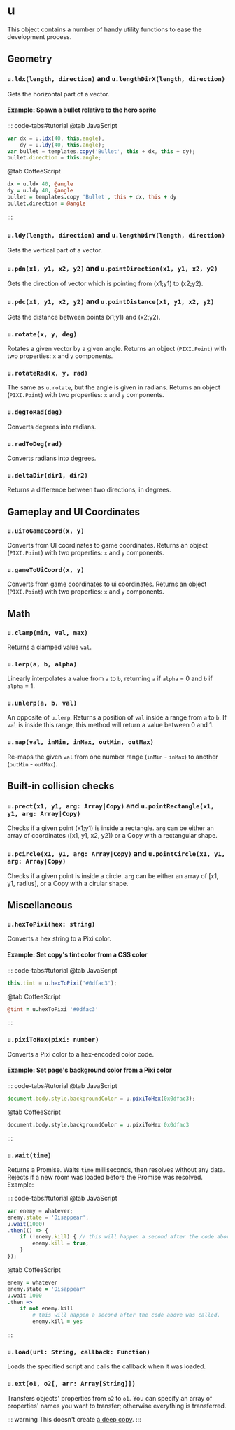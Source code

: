 # u

This object contains a number of handy utility functions to ease the development process.

## Geometry

### `u.ldx(length, direction)` and `u.lengthDirX(length, direction)`

Gets the horizontal part of a vector.

#### Example: Spawn a bullet relative to the hero sprite

::: code-tabs#tutorial
@tab JavaScript
```js
var dx = u.ldx(40, this.angle),
    dy = u.ldy(40, this.angle);
var bullet = templates.copy('Bullet', this + dx, this + dy);
bullet.direction = this.angle;
```
@tab CoffeeScript
```coffee
dx = u.ldx 40, @angle
dy = u.ldy 40, @angle
bullet = templates.copy 'Bullet', this + dx, this + dy
bullet.direction = @angle
```
:::

### `u.ldy(length, direction)` and `u.lengthDirY(length, direction)`

Gets the vertical part of a vector.

### `u.pdn(x1, y1, x2, y2)` and `u.pointDirection(x1, y1, x2, y2)`

Gets the direction of vector which is pointing from (x1;y1) to (x2;y2).

### `u.pdc(x1, y1, x2, y2)` and `u.pointDistance(x1, y1, x2, y2)`

Gets the distance between points (x1;y1) and (x2;y2).

### `u.rotate(x, y, deg)`

Rotates a given vector by a given angle. Returns an object (`PIXI.Point`) with two properties: `x` and `y` components.

### `u.rotateRad(x, y, rad)`

The same as `u.rotate`, but the angle is given in radians. Returns an object (`PIXI.Point`) with two properties: `x` and `y` components.

### `u.degToRad(deg)`

Converts degrees into radians.

### `u.radToDeg(rad)`

Converts radians into degrees.

### `u.deltaDir(dir1, dir2)`

Returns a difference between two directions, in degrees.

## Gameplay and UI Coordinates

### `u.uiToGameCoord(x, y)`

Converts from UI coordinates to game coordinates. Returns an object (`PIXI.Point`) with two properties: `x` and `y` components.

### `u.gameToUiCoord(x, y)`

Converts from game coordinates to ui coordinates. Returns an object (`PIXI.Point`) with two properties: `x` and `y` components.

## Math

### `u.clamp(min, val, max)`

Returns a clamped value `val`.

### `u.lerp(a, b, alpha)`

Linearly interpolates a value from `a` to `b`, returning `a` if `alpha` = 0 and `b` if `alpha` = 1.

### `u.unlerp(a, b, val)`

An opposite of `u.lerp`. Returns a position of `val` inside a range from `a` to `b`. If `val` is inside this range, this method will return a value between 0 and 1.

### `u.map(val, inMin, inMax, outMin, outMax)`

Re-maps the given `val` from one number range (`inMin` - `inMax`) to another (`outMin` - `outMax`).

## Built-in collision checks

### `u.prect(x1, y1, arg: Array|Copy)` and `u.pointRectangle(x1, y1, arg: Array|Copy)`

Checks if a given point (x1;y1) is inside a rectangle. `arg` can be either an array of coordinates ([x1, y1, x2, y2]) or a Copy with a rectangular shape.

### `u.pcircle(x1, y1, arg: Array|Copy)` and `u.pointCircle(x1, y1, arg: Array|Copy)`

Checks if a given point is inside a circle. `arg` can be either an array of [x1, y1, radius], or a Copy with a cirular shape.

## Miscellaneous

### `u.hexToPixi(hex: string)`

Converts a hex string to a Pixi color.

#### Example: Set copy's tint color from a CSS color

::: code-tabs#tutorial
@tab JavaScript
```js
this.tint = u.hexToPixi('#0dfac3');
```
@tab CoffeeScript
```coffee
@tint = u.hexToPixi '#0dfac3'
```
:::

### `u.pixiToHex(pixi: number)`

Converts a Pixi color to a hex-encoded color code.

#### Example: Set page's background color from a Pixi color

::: code-tabs#tutorial
@tab JavaScript
```js
document.body.style.backgroundColor = u.pixiToHex(0x0dfac3);
```
@tab CoffeeScript
```coffee
document.body.style.backgroundColor = u.pixiToHex 0x0dfac3
```
:::

### `u.wait(time)`

Returns a Promise. Waits `time` milliseconds, then resolves without any data. Rejects if a new room was loaded before the Promise was resolved. Example:

::: code-tabs#tutorial
@tab JavaScript
```js
var enemy = whatever;
enemy.state = 'Disappear';
u.wait(1000)
.then(() => {
    if (!enemy.kill) { // this will happen a second after the code above was called.
        enemy.kill = true;
    }
});
```
@tab CoffeeScript
```coffee
enemy = whatever
enemy.state = 'Disappear'
u.wait 1000
.then =>
    if not enemy.kill
        # this will happen a second after the code above was called.
        enemy.kill = yes
```
:::

### `u.load(url: String, callback: Function)`

Loads the specified script and calls the callback when it was loaded.

### `u.ext(o1, o2[, arr: Array[String]])`

Transfers objects' properties from `o2` to `o1`. You can specify an array of properties' names you want to transfer; otherwise everything is transferred.

::: warning
This doesn't create [a deep copy](https://we-are.bookmyshow.com/understanding-deep-and-shallow-copy-in-javascript-13438bad941c).
:::
